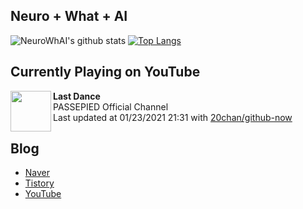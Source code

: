 ## Neuro + What + AI

![NeuroWhAI's github stats](https://github-readme-stats.vercel.app/api?username=neurowhai&count_private=true&show_icons=true)
[![Top Langs](https://github-readme-stats.vercel.app/api/top-langs/?username=neurowhai&layout=compact)](https://github.com/anuraghazra/github-readme-stats)

## Currently Playing on YouTube

[<img align="left" height="65" src="https://yt3.ggpht.com/ytc/AAUvwnhyuQAmNI1lCH5dUIrTAKi8pwLny49qoAxn8eqU=s88-c-k-c0xffffffff-no-nd-rj-mo">](https://www.youtube.com/channel/UCOlwKMvGABA-C9wB3dlAxaQ)

**Last Dance**  
PASSEPIED Official Channel  
Last updated at 01/23/2021 21:31 with [20chan/github-now](https://github.com/20chan/github-now)

## Blog

- [Naver](http://blog.naver.com/neurowhai)
- [Tistory](http://neurowhai.tistory.com/)
- [YouTube](https://www.youtube.com/channel/UCB_v1xU6laBHOeH6z4L-Mtw)
